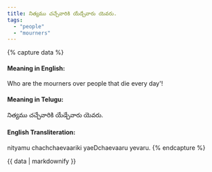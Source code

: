 ```yaml
---
title: నిత్యము చచ్చేవారికి యేడ్చేవారు యెవరు.
tags:
  - "people"
  - "mourners"
---
```


{% capture data %}
#### Meaning in English:
Who are the mourners over people that die every day'!

#### Meaning in Telugu:
నిత్యము చచ్చేవారికి యేడ్చేవారు యెవరు.

#### English Transliteration:
nityamu chachchaevaariki yaeDchaevaaru yevaru.
{% endcapture %}

{{ data | markdownify }}

